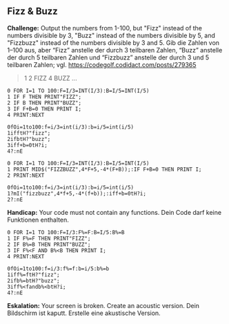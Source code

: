 ## Fizz & Buzz

**Challenge:**
Output the numbers from 1-100, but "Fizz" instead of the numbers divisible by 3, "Buzz" instead of the numbers divisible by 5, and "Fizzbuzz" instead of the numbers divisible by 3 and 5.
Gib die Zahlen von 1–100 aus, aber “Fizz” anstelle der durch 3 teilbaren Zahlen, “Buzz” anstelle der durch 5 teilbaren Zahlen und “Fizzbuzz” anstelle der durch 3 und 5 teilbaren Zahlen; vgl. https://codegolf.codidact.com/posts/279365
> 1
> 2
> FIZZ
> 4
> BUZZ
> ...

```basic
0 FOR I=1 TO 100:F=I/3=INT(I/3):B=I/5=INT(I/5)
1 IF F THEN PRINT"FIZZ";
2 IF B THEN PRINT"BUZZ";
3 IF F+B=0 THEN PRINT I;
4 PRINT:NEXT
```
```
0fOi=1to100:f=i/3=int(i/3):b=i/5=int(i/5)
1ifftH?"fizz";
2ifbtH?"buzz";
3iff+b=0tH?i;
4?:nE
```

```basic
0 FOR I=1 TO 100:F=I/3=INT(I/3):B=I/5=INT(I/5)
1 PRINT MID$("FIZZBUZZ",4*F+5,-4*(F+B));:IF F+B=0 THEN PRINT I;
2 PRINT:NEXT
```
```
0fOi=1to100:f=i/3=int(i/3):b=i/5=int(i/5)
1?mI("fizzbuzz",4*f+5,-4*(f+b));:iff+b=0tH?i;
2?:nE
```

**Handicap:**
Your code must not contain any functions.
Dein Code darf keine Funktionen enthalten.

```basic
0 FOR I=1 TO 100:F=I/3:F%=F:B=I/5:B%=B
1 IF F%=F THEN PRINT"FIZZ";
2 IF B%=B THEN PRINT"BUZZ";
3 IF F%<F AND B%<B THEN PRINT I;
4 PRINT:NEXT
```
```
0fOi=1to100:f=i/3:f%=f:b=i/5:b%=b
1iff%=ftH?"fizz";
2ifb%=btH?"buzz";
3iff%<fandb%<btH?i;
4?:nE
```

**Eskalation:**
Your screen is broken. Create an acoustic version.
Dein Bildschirm ist kaputt. Erstelle eine akustische Version.

